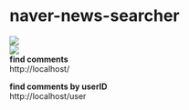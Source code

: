 # naver-news-searcher
<img src="http://i.imgur.com/HhnNImy.png"><br/>
<img src="http://i.imgur.com/So4uMhL.jpg"></br>
<b>find comments</b><br/>
http://localhost/

<b>find comments by userID</b><br/>
http://localhost/user
